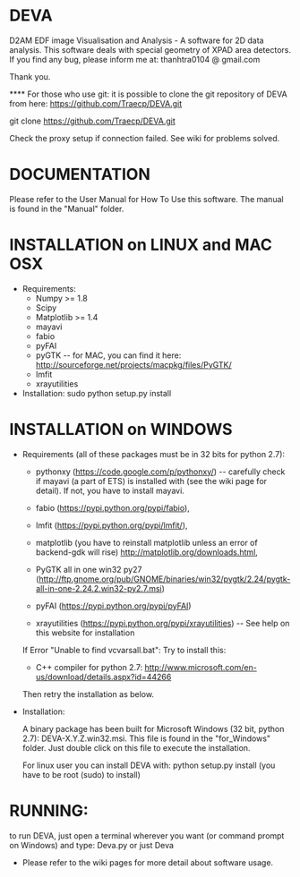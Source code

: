 DEVA
==========================
D2AM EDF image Visualisation and Analysis - A software for 2D data analysis. This software deals with special geometry of XPAD area detectors.
If you find any bug, please inform me at: thanhtra0104 @ gmail.com

Thank you.

**** For those who use git: it is possible to clone the git repository of DEVA from here: https://github.com/Traecp/DEVA.git

git clone https://github.com/Traecp/DEVA.git

Check the proxy setup if connection failed. See wiki for problems solved.

DOCUMENTATION
==========================
Please refer to the User Manual for How To Use this software. The manual is found in the "Manual" folder.

INSTALLATION on LINUX and MAC OSX
==========================
+ Requirements:
	- Numpy >= 1.8
	- Scipy
	- Matplotlib >= 1.4
	- mayavi
	- fabio
	- pyFAI
	- pyGTK -- for MAC, you can find it here: http://sourceforge.net/projects/macpkg/files/PyGTK/
	- lmfit
	- xrayutilities
+ Installation:
	sudo python setup.py install
	
INSTALLATION on WINDOWS
==========================
+ Requirements (all of these packages must be in 32 bits for python 2.7):

	- pythonxy (https://code.google.com/p/pythonxy/) -- carefully check if mayavi (a part of ETS) is installed with (see the wiki page for detail). If not, you have to install mayavi.
	
	- fabio (https://pypi.python.org/pypi/fabio),
	
	- lmfit (https://pypi.python.org/pypi/lmfit/), 
	
	- matplotlib (you have to reinstall matplotlib unless an error of backend-gdk will rise) http://matplotlib.org/downloads.html, 
	
	- PyGTK all in one win32 py27 (http://ftp.gnome.org/pub/GNOME/binaries/win32/pygtk/2.24/pygtk-all-in-one-2.24.2.win32-py2.7.msi)
	
	- pyFAI (https://pypi.python.org/pypi/pyFAI)
	
	- xrayutilities (https://pypi.python.org/pypi/xrayutilities) -- See help on this website for installation
	
	
	If Error "Unable to find vcvarsall.bat": Try to install this:
	- C++ compiler for python 2.7: http://www.microsoft.com/en-us/download/details.aspx?id=44266
	
	Then retry the installation as below.
	
+ Installation:
	
	A binary package has been built for Microsoft Windows (32 bit, python 2.7): DEVA-X.Y.Z.win32.msi. This file is found in the "for_Windows" folder. Just double click on this file to execute the installation.

	For linux user you can install DEVA with: python setup.py install (you have to be root (sudo) to install)
	
	
RUNNING: 
==========================
to run DEVA, just open a terminal wherever you want (or command prompt on Windows) and type: Deva.py or just Deva
+ Please refer to the wiki pages for more detail about software usage.
	

